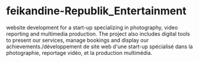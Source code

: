 # feikandine-Republik_Entertainment
website development for a start-up specializing in photography, video reporting and multimedia production. The project also includes digital tools to present our services, manage bookings and display our achievements./développement  de site web d'une start-up spécialisé  dans la photographie,  reportage vidéo, et  la production multimédia.
